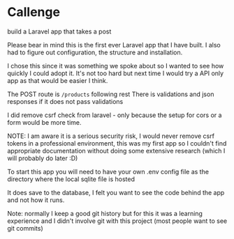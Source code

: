 # Callenge

build a Laravel app that takes a post

Please bear in mind this is the first ever Laravel app that I have built. I also had to figure out configuration, the structure and installation.

I chose this since it was something we spoke about so I wanted to see how quickly I could adopt it. It's not too hard but next time I would try a API only app as that would be easier I think.

The POST route is ```/products``` following rest
There is validations and json responses if it does not pass validations

I did remove csrf check from laravel - only because the setup for cors or a form would be more time.

NOTE: I am aware it is a serious security risk, I would never remove csrf tokens in a professional environment, this was my first app so I couldn't find appropriate documentation without doing some extensive research (which I will probably do later :D)

To start this app you will need to have your own .env config file as the directory where the local sqlite file is hosted

It does save to the database, I felt you want to see the code behind the app and not how it runs.

Note: normally I keep a good git history but for this it was a learning experience and I didn't involve git with this project (most people want to see git commits)
